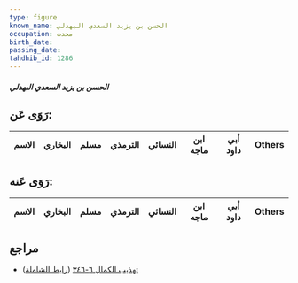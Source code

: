 ```yaml
---
type: figure
known_name: الحسن بن يزيد السعدي البهدلي
occupation: محدث
birth_date:
passing_date:
tahdhib_id: 1286
---
```

##### الحسن بن يزيد السعدي البهدلي

## رَوَى عَن:
| الاسم | البخاري | مسلم | الترمذي | النسائي | ابن ماجه | أبي داود | Others |
| ----- | ------- | ---- | ------- | ------- | -------- | -------- | ------ |
## رَوَى عَنه:
| الاسم | البخاري | مسلم | الترمذي | النسائي | ابن ماجه | أبي داود | Others |
| ----- | ------- | ---- | ------- | ------- | -------- | -------- | ------ |
## مراجع
- [تهذيب الكمال ٦-٣٤٦](obsidian://open?vault=Tahdhib-al-Kamal&file=Figures/١٢٨٦-الحسن%20بن%20يزيد%20السعدي%20البهدلي) ([رابط الشاملة](https://shamela.ws/book/3722/3010))
